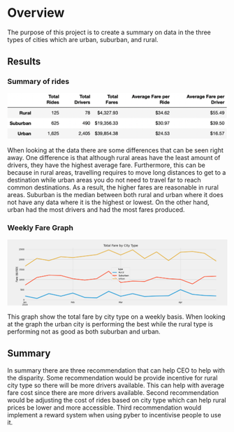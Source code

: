 # Overview
The purpose of this project is to create a summary on data in the three types of cities which are urban, suburban, and rural.

## Results

### Summary of rides

!["Summary"](https://github.com/40super/PyBer_Analysis/blob/main/Resources/Screen%20Shot%202022-08-24%20at%203.40.23%20PM.png?raw=true)

When looking at the data there are some differences that can be seen right away. One difference is that although rural areas have the least amount of drivers, they have the highest average fare. Furthermore, this can be because in rural areas, travelling requires to move long distances to get to a destination while urban areas you do not need to travel far to reach common destinations. As a result, the higher fares are reasonable in rural areas. Suburban is the median between both rural and urban where it does not have any data where it is the highest or lowest. On the other hand, urban had the most drivers and had the most fares produced.

### Weekly Fare Graph

!["Weekly Fare Graph"](https://github.com/40super/PyBer_Analysis/blob/main/analysis/PyBer_fare_summary.png?raw=true)

This graph show the total fare by city type on a weekly basis. When looking at the graph the urban city is performing the best while the rural type is performing not as good as both suburban and urban.

## Summary

In summary there are three recommendation that can help CEO to help with the disparity. Some recommendation would be provide incentive for rural city type so there will be more drivers available. This can help with average fare cost since there are more drivers available. Second recommendation would be adjusting the cost of rides based on city type which can help rural prices be lower and more accessible. Third recommendation would implement a reward system when using pyber to incentivise people to use it.